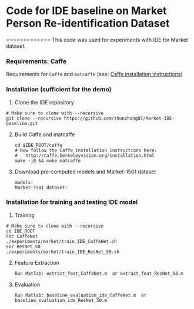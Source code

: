 # Code for IDE baseline on Market Person Re-identification Dataset
=============
This code was used for experiments with IDE for Market dataset.

### Requirements: Caffe

Requirements for `Caffe` and `matcaffe` (see: [Caffe installation instructions](http://caffe.berkeleyvision.org/installation.html))

### Installation (sufficient for the demo)

1. Clone the IDE repository
  ```Shell
  # Make sure to clone with --recursive
  git clone --recursive https://github.com/zhunzhong07/Market-IDE-baseline.git
  ```

2. Build Caffe and matcaffe
    ```Shell
    cd $IDE_ROOT/caffe
    # Now follow the Caffe installation instructions here:
    #   http://caffe.berkeleyvision.org/installation.html
    make -j8 && make matcaffe
    ```

3. Download pre-computed models and Market-1501 dataset
    ```Shell
    models:
    Market-1501 dataset:
    ```
    
    
### Installation for training and testing IDE model

1. Training
  ```Shell
  # Make sure to clone with --recursive
  cd IDE_ROOT
  For CaffeNet
  ./experiments/market/train_IDE_CaffeNet.sh  
  For ResNet_50
  ./experiments/market/train_IDE_ResNet_50.sh
  ```
  
2. Feature Extraction
     ```Shell
    Run Matlab: extract_feat_CaffeNet.m  or extract_feat_ResNet_50.m
    ```

3. Evaluation
     ```Shell
    Run Matlab: baseline_evaluation_ide_CaffeNet.m  or baseline_evaluation_ide_ResNet_50.m
    ```

   
